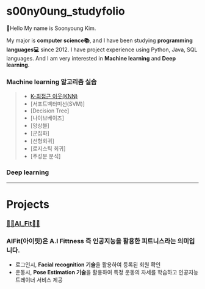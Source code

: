# s00ny0ung_studyfolio
👋Hello My name is Soonyoung Kim.<br>

My major is **computer science📚**, and I have been studying **programming languages💻** since 2012.
I have project experience using Python, Java, SQL languages. 
And I am very interested in **Machine learning** and **Deep learning**.

### Machine learning 알고리즘 실습
>  - [K-최접근 이웃(KNN)](https://colab.research.google.com/drive/16flJowyX0FVj3zrRRCIdekPChbDR7yo7#scrollTo=i1GEbaJpurC3)
>  - [서포트벡터미선(SVM)]
>  - [Decision Tree]
>  - [나이브베이즈]
>  - [앙상블]
>  - [군집화]
>  - [선형회귀]
>  - [로지스틱 회귀]
>  - [주성분 분석]

### Deep learning

---
# Projects
### [🏋️‍♂️AI_Fit🏋️‍♀️](https://github.com/s00ny0ung/AI_Fit) 

### AIFit(아이핏)은 A.I Fittness 즉 인공지능을 활용한 피트니스라는 의미입니다.

- 로그인시, **Facial recognition 기술**을 활용하여 등록된 회원 확인
- 운동시, **Pose Estimation 기술**을 활용하여 특정 운동의 자세를 학습하고 인공지능 트레이너 서비스 제공

